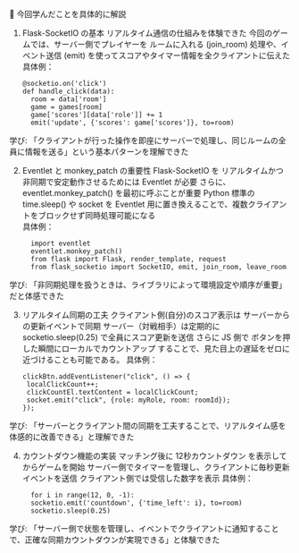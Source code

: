 🔹 今回学んだことを具体的に解説
1. Flask-SocketIO の基本
リアルタイム通信の仕組みを体験できた
今回のゲームでは、サーバー側でプレイヤーを ルームに入れる (join_room) 処理や、イベント送信 (emit) を使ってスコアやタイマー情報を全クライアントに伝えた
   具体例：
   
       @socketio.on('click')      
       def handle_click(data):      
         room = data['room']      
         game = games[room]      
         game['scores'][data['role']] += 1      
         emit('update', {'scores': game['scores']}, to=room)
   
学び: 「クライアントが行った操作を即座にサーバーで処理し、同じルームの全員に情報を送る」という基本パターンを理解できた

2. Eventlet と monkey_patch の重要性
Flask-SocketIO を リアルタイムかつ非同期で安定動作させるためには Eventlet が必要
さらに、eventlet.monkey_patch() を最初に呼ぶことが重要
Python 標準の time.sleep() や socket を Eventlet 用に置き換えることで、複数クライアントをブロックせず同時処理可能になる   
   具体例：
   
         import eventlet
         eventlet.monkey_patch()
         from flask import Flask, render_template, request
         from flask_socketio import SocketIO, emit, join_room, leave_room
   
学び: 「非同期処理を扱うときは、ライブラリによって環境設定や順序が重要」だと体感できた

3. リアルタイム同期の工夫
クライアント側(自分)のスコア表示は サーバーからの更新イベントで同期
サーバー（対戦相手）は定期的に socketio.sleep(0.25) で全員にスコア更新を送信
さらに JS 側で ボタンを押した瞬間にローカルでカウントアップ することで、見た目上の遅延をゼロに近づけることも可能である。
    具体例：
   
       clickBtn.addEventListener("click", () => {
        localClickCount++;
        clickCountEl.textContent = localClickCount;
        socket.emit("click", {role: myRole, room: roomId});
       });
   
学び: 「サーバーとクライアント間の同期を工夫することで、リアルタイム感を体感的に改善できる」と理解できた

4. カウントダウン機能の実装
マッチング後に 12秒カウントダウン を表示してからゲームを開始
サーバー側でタイマーを管理し、クライアントに毎秒更新イベントを送信
クライアント側では受信した数字を表示
    具体例：

         for i in range(12, 0, -1):
         socketio.emit('countdown', {'time_left': i}, to=room)
         socketio.sleep(0.25)
   
学び: 「サーバー側で状態を管理し、イベントでクライアントに通知することで、正確な同期カウントダウンが実現できる」と体験できた

